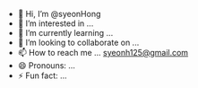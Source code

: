 - 👋 Hi, I’m @syeonHong
- 👀 I’m interested in ...
- 🌱 I’m currently learning ...
- 💞️ I’m looking to collaborate on ...
- 📫 How to reach me ...  syeonh125@gmail.com
- 😄 Pronouns: ...
- ⚡ Fun fact: ...

<!---
syeonHong/syeonHong is a ✨ special ✨ repository because its `README.md` (this file) appears on your GitHub profile.
You can click the Preview link to take a look at your changes.
--->
